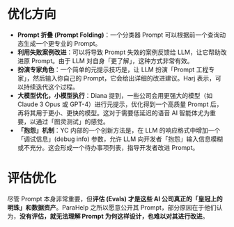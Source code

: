 # 优化方向
- **Prompt 折叠 (Prompt Folding)**：一个分类器 Prompt 可以根据前一个查询动态生成一个更专业的 Prompt。
- **利用失败案例改进**：可以将导致 Prompt 失效的案例反馈给 LLM，让它帮助改进原 Prompt。由于 LLM 对自身「更了解」，这种方式非常有效。
- **扮演专家角色**：一个简单的元提示技巧是，让 LLM 扮演「Prompt 工程专家」，然后输入你自己的 Prompt，它会给出详细的改进建议。Harj 表示，可以持续迭代这个过程。
- **大模型优化，小模型执行**：Diana 提到，一些公司会用更强大的模型（如 Claude 3 Opus 或 GPT-4）进行元提示，优化得到一个高质量 Prompt 后，再将其用于更小、更快的模型。这对于需要低延迟的语音 AI 智能体尤为重要，以通过「图灵测试」的感觉。
- **「抱怨」机制**：YC 内部的一个创新方法是，在 LLM 的响应格式中增加一个「调试信息」(debug info) 参数，允许 LLM 向开发者「抱怨」输入信息模糊或不充分。这会形成一个待办事项列表，指导开发者改进 Prompt。

# 评估优化
尽管 Prompt 本身非常重要，但**评估 (Evals) 才是这些 AI 公司真正的「皇冠上的明珠」和数据资产**。ParaHelp 之所以愿意公开其 Prompt，部分原因在于他们认为，**没有评估，就无法理解 Prompt 为何这样设计，也难以对其进行改进**。